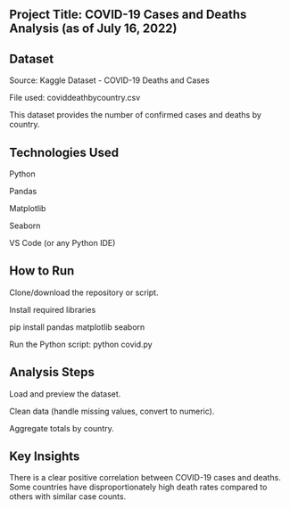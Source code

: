 ## Project Title: COVID-19 Cases and Deaths Analysis (as of July 16, 2022)

## Dataset

Source: Kaggle Dataset - COVID-19 Deaths and Cases

File used: coviddeathbycountry.csv

This dataset provides the number of confirmed cases and deaths by country.

## Technologies Used

Python

Pandas

Matplotlib

Seaborn

VS Code (or any Python IDE)

## How to Run

Clone/download the repository or script.

Install required libraries

pip install pandas matplotlib seaborn

Run the Python script: python covid.py

## Analysis Steps

Load and preview the dataset.

Clean data (handle missing values, convert to numeric).

Aggregate totals by country.

## Key Insights

There is a clear positive correlation between COVID-19 cases and deaths.
Some countries have disproportionately high death rates compared to others with similar case counts.
